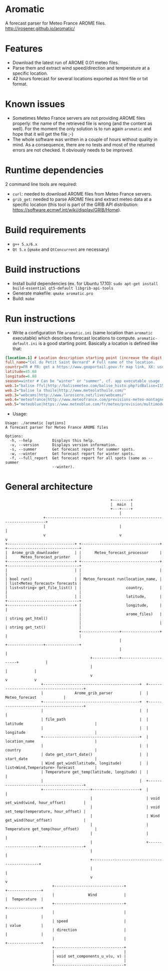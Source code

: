 # Aromatic
A forecast parser for Meteo France AROME files.  
http://jrosener.github.io/aromatic/

# Features
* Download the latest run of AROME 0.01 meteo files.
* Parse them and extract wind speed/direction and temperature at a specific location.
* 42 hours forecast for several locations exported as html file or txt format.

# Known issues
* Sometimes Meteo France servers are not providing AROME files properly: the name of the retrieved file is wrong (and the content as well). For the moment the only solution is to run again `aromatic` and hope that it will get the file ;-)
* The whole software was written in a couple of hours without quality in mind. As a consequence, there are no tests and most of the returned errors are not checked. It obviously needs to be improved.

# Runtime dependencies
2 command line tools are required:
* `curl`: needed to download AROME files from Meteo France servers.
* `grib_get`: needed to parse AROME files and extract meteo data at a specific location (this tool is part of the GRIB API distribution: https://software.ecmwf.int/wiki/display/GRIB/Home).

# Build requirements
* `g++ 5.x/6.x`
* `Qt 5.x` (`qmake` and `QtConcurrent` are necessary)

# Build instructions
* Install build dependencies (ex. for Ubuntu 17.10): `sudo apt-get install build-essential qt5-default libgrib-api-tools`
* Generate makefile: `qmake aromatic.pro`
* Build: `make`

# Run instructions
* Write a configuration file `aromatic.ini` (same location than `aromatic` executable) which describes forecast locations to compute. `aromatic-default.ini` is a good starting point. Basically a location is defined like that:

```INI
[location.1] # Location description starting point (increase the digit for each location).
full_name="Col du Petit Saint Bernard" # Full name of the location.
country=FR # FR: get a https://www.geoportail.gouv.fr map link, XX: use https://www.google.fr/maps
latitude=45.68
longitude=6.88
season=winter # Can be "winter" or "summer", cf. app executable usage
web.1="balise ffvl|http://balisemeteo.com/balise_histo.php?idBalise=115" # List of "name|url" printed in the report
web.2="balise la thuile|http://www.meteolathuile.com/"
web.3="webcams|http://www.larosiere.net/live/webcams/"
web.4="meteofrance|http://www.meteofrance.com/previsions-meteo-montagne/la-rosiere-1850/73700"
web.5="meteoblue|https://www.meteoblue.com/fr/meteo/prevision/multimodel/col-du-petit-saint-bernard_france_2998085"
```
* Usage:
```
Usage: ./aromatic [options]
A forecast parser for Meteo France AROME files

Options:
  -h, --help         Displays this help.
  -v, --version      Displays version information.
  -s, --summer       Get forecast report for summer spots.
  -w, --winter       Get forecast report for winter spots.
  -f, --full_report  Get forecast report for all spots (same as --summer
                     --winter).
```

# General architecture
```
                                               +--------+
                                               |  main  |
                                               +---+----+
                                                   |
                 +----------------------------------------------------------------------+
                 |                                 |                                    |
                 v                                 v                                    v
+------------------------------+ +-----------------------------------+ +--------------------------------+
|  Arome_grib_downloader       | |      Meteo_forecast_processor     | |      Meteo_forecast_printer    |
+------------------------------+ +-----------------------------------+ +--------------------------------+
|                              | |                                   | |                                |
| bool run()                   | | Meteo_forecast run(location_name, | | list<Meteo_forecast> forecasts |
| list<string> get_file_list() | |                    country,       | |                                |
|                              | |                    latitude,      | +--------------------------------+
+------------------------------+ |                    longitude,     | |                                |
                                 |                    arome_files)   | | string get_html()              |
                                 |                                   | | string get_txt()               |
                                 +-----------------+-----------------+ |                                |
                                                   |                   +----------------+---------------+
                                                   |                                    |
                                      +------------+-----------------------+            |
                                      |                                    |            |
                                      v                                    v            v
                +-------------------------------------------+  +-----------------------------------------+
                |              Arome_grib_parser            |  |               Meteo_forecast            |
                +-------------------------------------------+  +-----------------------------------------+
                |                                           |  |                                         |
                | file_path                                 |  | latitude                                |
                |                                           |  | longitude                               |
                +-------------------------------------------+  | location_name                           |
                |                                           |  | country                                 |
                | date get_start_date()                     |  | start_date                              |
                | Wind get_wind(latitude, longitude)        |  | list<Wind,Temperature> forecast         |
                | Temperature get_temp(latitude, longitude) |  |                                         |
                |                                           |  +-----------------------------------------+
                +---------------------+---------------------+  |                                         |
                                      |                        | void set_wind(wind, hour_offset)        |
                                      |                        | void set_temp(temperature, hour_offset) |
                                      |                        | Wind get_wind(hour_offset)              |
                                      |                        | Temperature get_temp(hour_offset)       |
                                      |                        |                                         |
                                      |                        +---------------------+-------------------+
                                      |                                              |
                                      +----------------------------------------------+
                                      |                                              |
                                      v                                              v
                     +-------------------------------+                       +---------------+
                     |               Wind            |                       |  Temperature  |
                     +-------------------------------+                       +---------------+
                     |                               |                       |               |
                     | speed                         |                       | value         |
                     | direction                     |                       |               |
                     |                               |                       +---------------+
                     +-------------------------------+                             
                     |                               |                             
                     | void set_components_u_v(u, v) |                             
                     |                               |
                     +-------------------------------+
```
